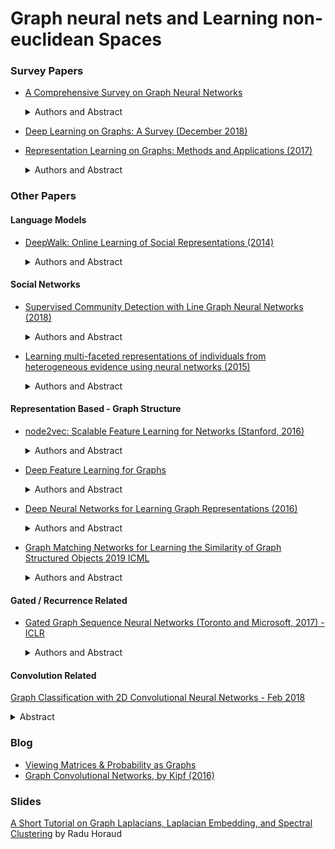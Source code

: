 # Graph neural nets and Learning non-euclidean Spaces 


### Survey Papers 

- [A Comprehensive Survey on Graph Neural Networks](https://arxiv.org/abs/1901.00596)
	<details>
	  <summary>Authors and Abstract</summary>

		by Zonghan Wu, Shirui Pan, Fengwen Chen, Guodong Long, Chengqi Zhang, Philip S. Yu

	   <p> 
		Deep learning has revolutionized many machine learning tasks in recent years, ranging from image classification and video processing to speech recognition and natural language understanding. The data in these tasks are typically represented in the Euclidean space. However, there is an increasing number of applications where data are generated from non-Euclidean domains and are represented as graphs with complex relationships and interdependency between objects. The complexity of graph data has imposed significant challenges on existing machine learning algorithms. Recently, many studies on extending deep learning approaches for graph data have emerged. In this survey, we provide a comprehensive overview of graph neural networks (GNNs) in data mining and machine learning fields. We propose a new taxonomy to divide the state-of-the-art graph neural networks into different categories. With a focus on graph convolutional networks, we review alternative architectures that have recently been developed; these learning paradigms include graph attention networks, graph autoencoders, graph generative networks, and graph spatial-temporal networks. We further discuss the applications of graph neural networks across various domains and summarize the open source codes and benchmarks of the existing algorithms on different learning tasks. Finally, we propose potential research directions in this fast-growing field.
	  </p>  
	</details>


- [Deep Learning on Graphs: A Survey (December 2018)](https://arxiv.org/abs/1812.04202) 

- [Representation Learning on Graphs: Methods and Applications (2017)](https://cs.stanford.edu/people/jure/pubs/graphrepresentation-ieee17.pdf)
	<details>
	  <summary>Authors and Abstract</summary>

		by William Hamilton, Rex Ying and Jure Leskovec
	  <p>
		Machine learning on graphs is an important and ubiquitous task with applications ranging from drug design to friendship recommendation in social networks. The primary challenge in this domain is finding a way to represent, or encode, graph structure so that it can be easily exploited by machine learning models. Traditionally, machine learning approaches relied on user-defined heuristics to extract features encoding structural information about a graph (e.g., degree statistics or kernel functions). However, recent years have seen a surge in approaches that automatically learn to encode graph structure into low-dimensional embeddings, using techniques based on deep learning and nonlinear dimensionality reduction. Here we provide a conceptual review of key advancements in this area of representation learning on graphs, including matrix factorization-based methods, random-walk based algorithms, and graph convolutional networks. We review methods to embed individual nodes as well as approaches to embed entire (sub)graphs. In doing so, we develop a unified framework to describe these recent approaches, and we highlight a number of important applications and directions for future work.
	  </p>
	</details>




### Other Papers

#### Language Models 

- [DeepWalk: Online Learning of Social Representations (2014)](https://arxiv.org/pdf/1403.6652.pdf)
	<details>
	  <summary>Authors and Abstract</summary>

		by Bryan Perozzi, Rami Al-Rfou and Steven Skiena

	  <p>
		We present DeepWalk, a novel approach for learning latent representations of vertices in a network. These latent representations encode social relations in a continuous vector space, which is easily exploited by statistical models. DeepWalk generalizes recent advancements in language modeling and unsupervised feature learning (or deep learning) from sequences of words to graphs. DeepWalk uses local information obtained from truncated random walks to learn latent representations by treating walks as the equivalent of sentences. We demonstrate DeepWalk’s latent representations on several multi-label network classification tasks for social networks such as BlogCatalog, Flickr, and YouTube. Our results show that DeepWalk outperforms challenging baselines which are allowed a global view of the network, especially in the presence of missing information. DeepWalk’s representations can provide F1 scores up to 10% higher than competing methods when labeled data is sparse. In some experiments, DeepWalk’s representations are able to outperform all baseline methods while using 60% less training data. DeepWalk is also scalable. It is an online learning algorithm which builds useful incremental results, and is trivially parallelizable. These qualities make it suitable for a broad class of real world applications such as network classification, and anomaly detection.
	  </p>
	</details>

#### Social Networks 

- [Supervised Community Detection with Line Graph Neural Networks (2018)](https://arxiv.org/pdf/1705.08415.pdf)
	<details>
	  <summary>Authors and Abstract</summary>

		by Zhengdao Chen, Lisha Li3, and Joan Bruna

	  <p>
		We study data-driven methods for community detection on graphs, an inverse problem that is typically
		solved in terms of the spectrum of certain operators or via posterior inference under certain probabilistic
		graphical models. Focusing on random graph families such as the stochastic block model, recent research
		has unified both approaches and identified both statistical and computational signal-to-noise detection
		thresholds.
	  </p>
	</details>

- [Learning multi-faceted representations of individuals from heterogeneous evidence using neural networks (2015)](https://arxiv.org/abs/1510.05198)
	<details>
	  <summary>Authors and Abstract</summary>

		by Jiwei Li, Alan Ritter and Dan Jurafsky
	  <p>
		Inferring latent attributes of people online is an important social computing task, but requires integrating the many heterogeneous sources of information available on the web. We propose learning individual representations of people using neural nets to integrate rich linguistic and network evidence gathered from social media. The algorithm is able to combine diverse cues, such as the text a person writes, their attributes (e.g. gender, employer, education, location) and social relations to other people. We show that by integrating both textual and network evidence, these representations offer improved performance at four important tasks in social media inference on Twitter: predicting (1) gender, (2) occupation, (3) location, and (4) friendships for users. Our approach scales to large datasets and the learned representations can be used as general features in and have the potential to benefit a large number of downstream tasks including link prediction, community detection, or probabilistic reasoning over social networks.
	  </p>
	</details>

#### Representation Based - Graph Structure  

- [node2vec: Scalable Feature Learning for Networks (Stanford, 2016)](https://arxiv.org/abs/1607.00653) 
	<details>
	  <summary>Authors and Abstract</summary>

		by Aditya Grover and Jure Leskovec
	  <p>
		Prediction tasks over nodes and edges in networks require careful effort in engineering features used by learning algorithms. Recent research in the broader field of representation learning has led to significant progress in automating prediction by learning the features themselves. However, present feature learning approaches are not expressive enough to capture the diversity of connectivity patterns observed in networks. Here we propose node2vec, an algorithmic framework for learning continuous feature representations for nodes in networks. In node2vec, we learn a mapping of nodes to a low-dimensional space of features that maximizes the likelihood of preserving network neighborhoods of nodes. We define a flexible notion of a node’s network neighborhood and design a biased random walk procedure, which efficiently explores diverse neighborhoods. Our algorithm generalizes prior work which is based on rigid notions of network neighborhoods, and we argue that the added flexibility in exploring neighborhoods is the key to learning richer representations. We demonstrate the efficacy of node2vec over existing state-of-the-art techniques on multi-label classification and link prediction in several real-world networks from diverse domains. Taken together, our work represents a new way for efficiently learning state-of-the-art task-independent representations in complex networks.
	  </p>
	</details>


- [Deep Feature Learning for Graphs](https://arxiv.org/pdf/1704.08829.pdf)
	<details>
	  <summary>Authors and Abstract</summary>

		by Ryan A. Rossi, Rong Zhou, Nesreen K. Ahmed
	  <p>
		This paper presents a general graph representation learning framework called DeepGL for learning deep node and edge representations from large (attributed) graphs. In particular, DeepGL begins by deriving a set of base features (e.g., graphlet features) and automatically learns a multi-layered hierarchical graph representation where each successive layer leverages the output from the previous layer to learn features of a higher-order.
	  </p>
	</details>

 
- [Deep Neural Networks for Learning Graph Representations (2016)](https://pdfs.semanticscholar.org/1a37/f07606d60df365d74752857e8ce909f700b3.pdf) 
	<details>
	  <summary>Authors and Abstract</summary>

		by Shaosheng Cao, Wei Lu and Qiongkai Xu
	  <p>
		In this paper, we propose a novel model for learning graph representations, which generates a low-dimensional vector representation for each vertex by capturing the graph structural information. Different from other previous research efforts, we adopt a random surfing model to capture graph structural information directly, instead of using the samplingbased method for generating linear sequences proposed by Perozzi et al. (2014). The advantages of our approach will be illustrated from both theorical and empirical perspectives. We also give a new perspective for the matrix factorization method proposed by Levy and Goldberg (2014), in which the pointwise mutual information (PMI) matrix is considered as an analytical solution to the objective function of the skipgram model with negative sampling proposed by Mikolov et al. (2013). Unlike their approach which involves the use of the SVD for finding the low-dimensitonal projections from the PMI matrix, however, the stacked denoising autoencoder is introduced in our model to extract complex features and model non-linearities. To demonstrate the effectiveness of our model, we conduct experiments on clustering and visualization tasks, employing the learned vertex representations as features. Empirical results on datasets of varying sizes show that our model outperforms other state-of-the-art models in such tasks.
	  </p>
	</details>

- [Graph Matching Networks for Learning the Similarity of Graph Structured Objects 2019 ICML](https://arxiv.org/pdf/1904.12787.pdf)
	<details>
	  <summary>Authors and Abstract</summary>
	
		DeepMind: Yujia Li, Chenjie Gu, Thomas Dullien, Oriol Vinyals, Pushmeet Kohli 
	  <p>
		This paper addresses the challenging problem of retrieval and matching of graph structured objects, and makes two key contributions. First, we demonstrate how Graph Neural Networks (GNN), which have emerged as an effective model for various supervised prediction problems defined on structured data, can be trained to produce embedding of graphs in vector spaces that enables efficient similarity reasoning. Second, we propose a novel Graph Matching Network model that, given a pair of graphs as input, computes a similarity score between them by jointly reasoning on the pair through a new cross-graph attention-based matching mechanism. We demonstrate the effectiveness of our models on different domains including the challenging problem of control-flow-graph based function similarity search that plays an important role in the detection of vulnerabilities in software systems. The experimental analysis demonstrates that our models are not only able to exploit structure in the context of similarity learning but they can also outperform domain-specific baseline systems that have been carefully hand-engineered for these problems.
	  </p>
	</details>

#### Gated / Recurrence Related  
- [Gated Graph Sequence Neural Networks (Toronto and Microsoft, 2017) - ICLR](https://arxiv.org/pdf/1511.05493.pdf) 

	<details>
	  <summary>Authors and Abstract</summary>

		by Yujia Li, Daniel Tarlow, Marc Brockschmidt and Richard Zemel

	  <p>
		Graph-structured data appears frequently in domains including chemistry, natural language semantics, social networks, and knowledge bases. In this work, we study feature learning techniques for graph-structured inputs. Our starting point is previous work on Graph Neural Networks (Scarselli et al., 2009), which we modify to use gated recurrent units and modern optimization techniques and then extend to output sequences. The result is a flexible and broadly useful class of neural network models that has favorable inductive biases relative to purely sequence-based models (e.g., LSTMs) when the problem is graph-structured. We demonstrate the capabilities on some simple AI (bAbI) and graph algorithm learning tasks. We then show it achieves state-of-the-art performance on a problem from program verification, in which subgraphs need to be matched to abstract data structures.
	  </p>
	</details>

#### Convolution Related 
[Graph Classification with 2D Convolutional Neural Networks - Feb 2018](https://arxiv.org/pdf/1708.02218.pdf) 
	<details>
		<summary>Abstract</summary>
			<p>
		Graph learning is currently dominated by graph kernels, which, while powerful, suffer some significant limitations. Convolutional Neural Networks (CNNs) offer a very appealing alternative, but processing graphs with CNNs is not trivial. To address this challenge, many sophisticated extensions of CNNs have recently been introduced. In this paper, we reverse the problem: rather than proposing yet another graph CNN model, we introduce a novel way to represent graphs as multi-channel image-like structures that allows them to be handled by vanilla 2D CNNs. Experiments reveal that our method is more accurate than state-of-the-art graph kernels and graph CNNs on 4 out of 6 real-world datasets (with and without continuous node attributes), and close elsewhere. Our approach is also preferable to graph kernels in terms of time complexity. Code and data are publicly available.
	</p>
</details>


### Blog 
- [Viewing Matrices & Probability as Graphs](https://www.math3ma.com/blog/matrices-probability-graphs)
- [Graph Convolutional Networks, by Kipf (2016)](http://tkipf.github.io/graph-convolutional-networks/)

### Slides  
[A Short Tutorial on Graph Laplacians, Laplacian Embedding, and Spectral Clustering](https://csustan.csustan.edu/~tom/Clustering/GraphLaplacian-tutorial.pdf)
by Radu Horaud
